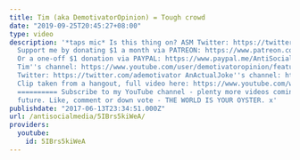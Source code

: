 ```yaml
---
title: Tim (aka DemotivatorOpinion) = Tough crowd
date: "2019-09-25T20:45:27+08:00"
type: video
description: '*taps mic* Is this thing on? ASM Twitter: https://twitter.com/ASM_AntiSocial
  Support me by donating $1 a month via PATREON: https://www.patreon.com/AntiSocialMedia
  Or a one-off $1 donation via PAYPAL: https://www.paypal.me/AntiSocialMedia ==================
  Tim''s channel: https://www.youtube.com/user/demotivatoropinion/featured Tim''s
  Twitter: https://twitter.com/ademotivator AnActualJoke''s channel: https://www.youtube.com/channel/UC-CDQ-MPUdBWcjB7SrD1HZA
  Clip taken from a hangout, full video here: https://www.youtube.com/watch?v=PYW9b6huX5U
  ========== Subscribe to my YouTube channel - plenty more videos coming in the near
  future. Like, comment or down vote - THE WORLD IS YOUR OYSTER. x'
publishdate: "2017-06-13T23:34:51.000Z"
url: /antisocialmedia/5IBrs5kiWeA/
providers:
  youtube:
    id: 5IBrs5kiWeA
---
```

